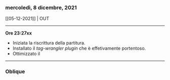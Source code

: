 ### mercoledì, 8 dicembre, 2021

[[05-12-2021]] | OUT

---

**Ore 23:27xx**

- Iniziata la riscrittura della partitura.
- Installato il *tag-wrangler plugin* che è effetivamente portentoso.
- Ottimizzato il 

___

### Oblique